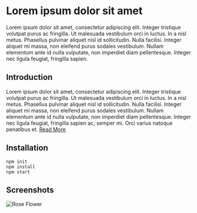 # Lorem ipsum dolor sit amet

Lorem ipsum dolor sit amet, consectetur adipiscing elit. Integer tristique volutpat purus ac fringilla. Ut malesuada vestibulum orci in luctus. In a nisl metus. Phasellus pulvinar aliquet nisl id sollicitudin. Nulla facilisi. Integer aliquet mi massa, non eleifend purus sodales vestibulum. Nullam elementum ante id nulla vulputate, non imperdiet diam pellentesque. Integer nec ligula feugiat, fringilla sapien.

## Introduction

Lorem ipsum dolor sit amet, consectetur adipiscing elit. Integer tristique volutpat purus ac fringilla. Ut malesuada vestibulum orci in luctus. In a nisl metus. Phasellus pulvinar aliquet nisl id sollicitudin. Nulla facilisi. Integer aliquet mi massa, non eleifend purus sodales vestibulum. Nullam elementum ante id nulla vulputate, non imperdiet diam pellentesque. Integer nec ligula feugiat, fringilla sapien ac, semper mi. Orci varius natoque penatibus et.
[Read More](http://www.google.com/?q=something)


## Installation

```
npm init
npm install
npm start
```

## Screenshots

![Rose Flower](https://images.pexels.com/photos/67636/rose-blue-flower-rose-blooms-67636.jpeg?auto=compress&cs=tinysrgb&dpr=1&w=500)


